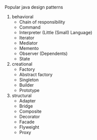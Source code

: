 Popular java design patterns 

1. behavioral 
	- Chain of responsibility
	- Command
	- Interpreter (Little (Small) Language)
	- Iterator
	- Mediator
	- Memento
	- Observer (Dependents)
	- State
2. creational 
	- Factory
	- Abstract factory
	- Singleton
	- Builder
	- Prototype
3. structural 
	- Adapter
	- Bridge
	- Composite
	- Decorator
	- Facade
	- Flyweight
	- Proxy
